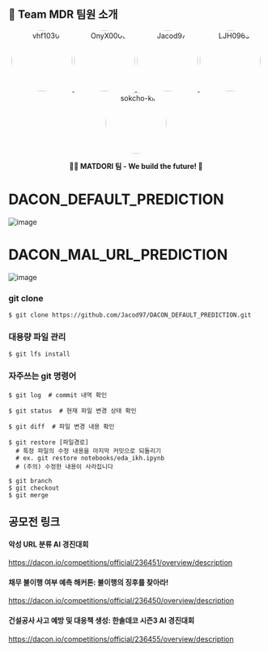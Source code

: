 ## 🚀 Team MDR 팀원 소개

<p align="center">
  <a href="https://github.com/vhf1030">
    <img src="https://github.com/vhf1030.png" width="120" height="120" style="border-radius:50%;" alt="vhf1030">
  </a>
  <a href="https://github.com/OnyX0000">
    <img src="https://github.com/OnyX0000.png" width="120" height="120" style="border-radius:50%;" alt="OnyX0000">
  </a>
  <a href="https://github.com/Jacod97">
    <img src="https://github.com/Jacod97.png" width="120" height="120" style="border-radius:50%;" alt="Jacod97">
  </a>
  <a href="https://github.com/LJH0963">
    <img src="https://github.com/LJH0963.png" width="120" height="120" style="border-radius:50%;" alt="LJH0963">
  </a>
  <a href="https://github.com/sokcho-kim">
    <img src="https://github.com/sokcho-kim.png" width="120" height="120" style="border-radius:50%;" alt="sokcho-kim">
  </a>
</p>

<p align="center">
  <b>👨‍💻 MATDORI 팀 - We build the future! 🚀</b>
</p>


# DACON_DEFAULT_PREDICTION

![image](https://github.com/user-attachments/assets/6b2cf415-1109-494a-9b0d-7a00e06cd763)

# DACON_MAL_URL_PREDICTION

![image](https://github.com/user-attachments/assets/b55726b0-9b19-45fb-9f38-263e58d6546e)



### git clone
```$ git clone https://github.com/Jacod97/DACON_DEFAULT_PREDICTION.git```

### 대용량 파일 관리
```$ git lfs install```

### 자주쓰는 git 명령어

```
$ git log  # commit 내역 확인
```
```
$ git status  # 현재 파일 변경 상태 확인
```
```
$ git diff  # 파일 변경 내용 확인
```
```
$ git restore [파일경로]
  # 특정 파일의 수정 내용을 마지막 커밋으로 되돌리기
  # ex. git restore notebooks/eda_ikh.ipynb
  # (주의) 수정한 내용이 사라집니다
```
```
$ git branch
$ git checkout
$ git merge
```

## 공모전 링크
#### 악성 URL 분류 AI 경진대회
https://dacon.io/competitions/official/236451/overview/description

#### 채무 불이행 여부 예측 해커톤: 불이행의 징후를 찾아라!
https://dacon.io/competitions/official/236450/overview/description


#### 건설공사 사고 예방 및 대응책 생성: 한솔데코 시즌3 AI 경진대회
https://dacon.io/competitions/official/236455/overview/description
